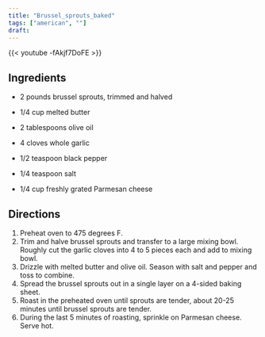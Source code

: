 ```yaml
---
title: "Brussel_sprouts_baked"
tags: ["american", ""]
draft:
---
```


{{< youtube -fAkjf7DoFE  >}}

## Ingredients

-	2  pounds brussel sprouts, trimmed and halved

-	1/4 cup melted butter

-	2 tablespoons olive oil

-	4 cloves whole garlic

-	1/2 teaspoon black pepper

-	1/4 teaspoon salt

-	1/4 cup freshly grated Parmesan cheese

## Directions

1. Preheat oven to 475 degrees F.
2. Trim and halve brussel sprouts and transfer to a large mixing bowl. Roughly cut the garlic cloves into 4 to 5 pieces each and add to mixing bowl.
3. Drizzle with melted butter and olive oil. Season with salt and pepper and toss to combine.
4. Spread the brussel sprouts out in a single layer on a 4-sided baking sheet.
5. Roast in the preheated oven until sprouts are tender, about 20-25 minutes until brussel sprouts are tender.
6. During the last 5 minutes of roasting, sprinkle on Parmesan cheese. Serve hot.